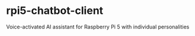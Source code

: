 # rpi5-chatbot-client
Voice-activated AI assistant for Raspberry Pi 5 with individual personalities
